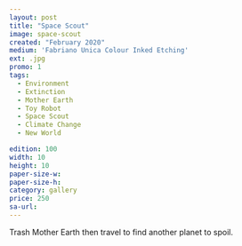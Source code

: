 ```yaml
---
layout: post
title: "Space Scout"
image: space-scout
created: "February 2020"
medium: 'Fabriano Unica Colour Inked Etching'
ext: .jpg
promo: 1
tags:
  - Environment
  - Extinction
  - Mother Earth
  - Toy Robot
  - Space Scout
  - Climate Change
  - New World

edition: 100
width: 10
height: 10
paper-size-w: 
paper-size-h:
category: gallery
price: 250
sa-url: 
---
```


Trash Mother Earth then travel to find another planet to spoil.
